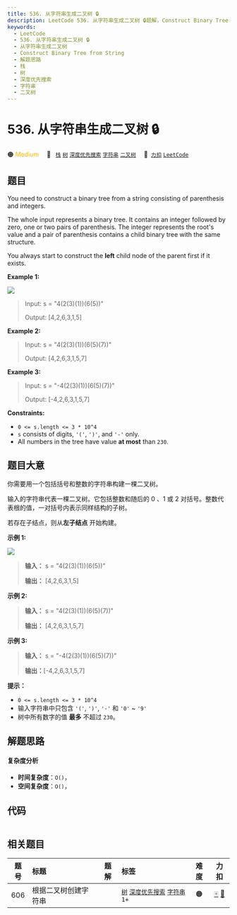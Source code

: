 ```yaml
---
title: 536. 从字符串生成二叉树 🔒
description: LeetCode 536. 从字符串生成二叉树 🔒题解，Construct Binary Tree from String，包含解题思路、复杂度分析以及完整的 JavaScript 代码实现。
keywords:
  - LeetCode
  - 536. 从字符串生成二叉树 🔒
  - 从字符串生成二叉树
  - Construct Binary Tree from String
  - 解题思路
  - 栈
  - 树
  - 深度优先搜索
  - 字符串
  - 二叉树
---
```


# 536. 从字符串生成二叉树 🔒

🟠 <font color=#ffb800>Medium</font>&emsp; 🔖&ensp; [`栈`](/tag/stack.md) [`树`](/tag/tree.md) [`深度优先搜索`](/tag/depth-first-search.md) [`字符串`](/tag/string.md) [`二叉树`](/tag/binary-tree.md)&emsp; 🔗&ensp;[`力扣`](https://leetcode.cn/problems/construct-binary-tree-from-string) [`LeetCode`](https://leetcode.com/problems/construct-binary-tree-from-string)

## 题目

You need to construct a binary tree from a string consisting of parenthesis
and integers.

The whole input represents a binary tree. It contains an integer followed by
zero, one or two pairs of parenthesis. The integer represents the root's value
and a pair of parenthesis contains a child binary tree with the same
structure.

You always start to construct the **left** child node of the parent first if
it exists.



**Example 1:**

![](https://fastly.jsdelivr.net/gh/doocs/leetcode@main/solution/0500-0599/0536.Construct%20Binary%20Tree%20from%20String/images/butree.jpg)

> Input: s = "4(2(3)(1))(6(5))"
> 
> Output: [4,2,6,3,1,5]

**Example 2:**

> Input: s = "4(2(3)(1))(6(5)(7))"
> 
> Output: [4,2,6,3,1,5,7]

**Example 3:**

> Input: s = "-4(2(3)(1))(6(5)(7))"
> 
> Output: [-4,2,6,3,1,5,7]

**Constraints:**

  * `0 <= s.length <= 3 * 10^4`
  * `s` consists of digits, `'('`, `')'`, and `'-'` only.
  * All numbers in the tree have value **at most** than `230`.


## 题目大意

你需要用一个包括括号和整数的字符串构建一棵二叉树。

输入的字符串代表一棵二叉树。它包括整数和随后的 0 、1 或 2 对括号。整数代表根的值，一对括号内表示同样结构的子树。

若存在子结点，则从**左子结点** 开始构建。



**示例 1:**

![](https://fastly.jsdelivr.net/gh/doocs/leetcode@main/solution/0500-0599/0536.Construct%20Binary%20Tree%20from%20String/images/butree.jpg)

> 
> 
> 
> 
> 
> **输入：** s = "4(2(3)(1))(6(5))"
> 
> **输出：** [4,2,6,3,1,5]
> 
> 

**示例 2:**

> 
> 
> 
> 
> 
> **输入：** s = "4(2(3)(1))(6(5)(7))"
> 
> **输出：** [4,2,6,3,1,5,7]
> 
> 

**示例 3:**

> 
> 
> 
> 
> 
> **输入：** s = "-4(2(3)(1))(6(5)(7))"
> 
> **输出：**[-4,2,6,3,1,5,7]
> 
> 



**提示：**

  * `0 <= s.length <= 3 * 10^4`
  * 输入字符串中只包含 `'('`, `')'`, `'-'` 和 `'0'` ~ `'9'` 
  * 树中所有数字的值 **最多** 不超过 `230`。


## 解题思路

#### 复杂度分析

- **时间复杂度**：`O()`，
- **空间复杂度**：`O()`，

## 代码

```javascript

```

## 相关题目

<!-- prettier-ignore -->
| 题号 | 标题 | 题解 | 标签 | 难度 | 力扣 |
| :------: | :------ | :------: | :------ | :------: | :------: |
| 606 | 根据二叉树创建字符串 |  |  [`树`](/tag/tree.md) [`深度优先搜索`](/tag/depth-first-search.md) [`字符串`](/tag/string.md) `1+` | 🟠 | [🀄️](https://leetcode.cn/problems/construct-string-from-binary-tree) [🔗](https://leetcode.com/problems/construct-string-from-binary-tree) |